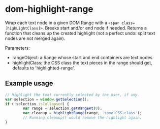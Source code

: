 # dom-highlight-range

Wrap each text node in a given DOM Range with a `<span class=[highLightClass]>`.
Breaks start and/or end node if needed.
Returns a function that cleans up the created highlight (not a perfect undo: split text nodes are not merged again).

Parameters:
- rangeObject: a Range whose start and end containers are text nodes.
- highlightClass: the CSS class the text pieces in the range should get, defaults to 'highlighted-range'.


## Example usage

```javascript
// Highlight the text currently selected by the user, if any.
var selection = window.getSelection();
if (!selection.isCollapsed) {
        var range = selection.getRangeAt(0);
        var cleanup = highlightRange(range, 'some-CSS-class');
        // Running cleanup() would remove the highlight again.
}
```
